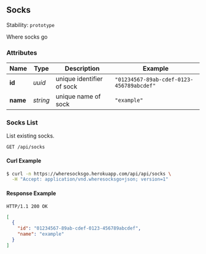 ## <a name="resource-sock">Socks</a>

Stability: `prototype`

Where socks go

### Attributes

| Name | Type | Description | Example |
| ------- | ------- | ------- | ------- |
| **id** | *uuid* | unique identifier of sock | `"01234567-89ab-cdef-0123-456789abcdef"` |
| **name** | *string* | unique name of sock | `"example"` |

### Socks List

List existing socks.

```
GET /api/socks
```


#### Curl Example

```bash
$ curl -n https://wheresocksgo.herokuapp.com/api/api/socks \
  -H "Accept: application/vnd.wheresocksgo+json; version=1"
```


#### Response Example

```
HTTP/1.1 200 OK
```

```json
[
  {
    "id": "01234567-89ab-cdef-0123-456789abcdef",
    "name": "example"
  }
]
```


